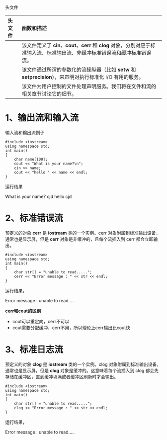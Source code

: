 头文件

| 头文件     | 函数和描述                                                   |
| :--------- | :----------------------------------------------------------- |
| <iostream> | 该文件定义了 **cin、cout、cerr** 和 **clog** 对象，分别对应于标准输入流、标准输出流、非缓冲标准错误流和缓冲标准错误流。 |
| <iomanip>  | 该文件通过所谓的参数化的流操纵器（比如 **setw** 和 **setprecision**），来声明对执行标准化 I/O 有用的服务。 |
| <fstream>  | 该文件为用户控制的文件处理声明服务。我们将在文件和流的相关章节讨论它的细节。 |

# 1、输出流和输入流

输入流和输出流例子

```
#include <iostream>
using namespace std;
int main()
{
    char name[100];
    cout << "What is your name?\n";
    cin >> name;
    cout << "hello " << name << endl;
}
```

运行结果

What is your name?
cjd
hello cjd

# 2、标准错误流

预定义的对象 **cerr** 是 **iostream** 类的一个实例。cerr 对象附属到标准输出设备，通常也是显示屏，但是 **cerr** 对象是非缓冲的，且每个流插入到 cerr 都会立即输出。

```
#include <iostream>
using namespace std;
int main()
{
    char str[] = "unable to read.....";
    cerr << "Error message : " << str << endl;
}
```

运行结果，

Error message : unable to read.....

**cerr和cout的区别**

- cout可以重定向，cerr不可以
- cout需要分配缓冲，cerr不用，所以理论上cerr输出比cout快

# 3、标准日志流

预定义的对象 **clog** 是 **iostream** 类的一个实例。clog 对象附属到标准输出设备，通常也是显示屏，但是 **clog** 对象是缓冲的。这意味着每个流插入到 clog 都会先存储在缓冲区，直到缓冲填满或者缓冲区刷新时才会输出。

```
#include <iostream>
using namespace std;
int main()
{
    char str[] = "unable to read.....";
    clog << "Error message : " << str << endl;
}
```

运行结果，

Error message : unable to read.....
